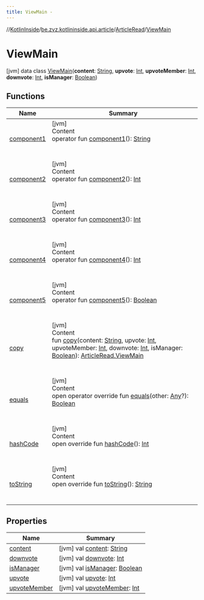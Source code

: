 ```yaml
---
title: ViewMain -
---
```

//[KotlinInside](../../../index.md)/[be.zvz.kotlininside.api.article](../../index.md)/[ArticleRead](../index.md)/[ViewMain](index.md)



# ViewMain  
 [jvm] data class [ViewMain](index.md)(**content**: [String](https://kotlinlang.org/api/latest/jvm/stdlib/kotlin/-string/index.html), **upvote**: [Int](https://kotlinlang.org/api/latest/jvm/stdlib/kotlin/-int/index.html), **upvoteMember**: [Int](https://kotlinlang.org/api/latest/jvm/stdlib/kotlin/-int/index.html), **downvote**: [Int](https://kotlinlang.org/api/latest/jvm/stdlib/kotlin/-int/index.html), **isManager**: [Boolean](https://kotlinlang.org/api/latest/jvm/stdlib/kotlin/-boolean/index.html))   


## Functions  
  
|  Name|  Summary| 
|---|---|
| <a name="be.zvz.kotlininside.api.article/ArticleRead.ViewMain/component1/#/PointingToDeclaration/"></a>[component1](component1.md)| <a name="be.zvz.kotlininside.api.article/ArticleRead.ViewMain/component1/#/PointingToDeclaration/"></a>[jvm]  <br>Content  <br>operator fun [component1](component1.md)(): [String](https://kotlinlang.org/api/latest/jvm/stdlib/kotlin/-string/index.html)  <br><br><br>
| <a name="be.zvz.kotlininside.api.article/ArticleRead.ViewMain/component2/#/PointingToDeclaration/"></a>[component2](component2.md)| <a name="be.zvz.kotlininside.api.article/ArticleRead.ViewMain/component2/#/PointingToDeclaration/"></a>[jvm]  <br>Content  <br>operator fun [component2](component2.md)(): [Int](https://kotlinlang.org/api/latest/jvm/stdlib/kotlin/-int/index.html)  <br><br><br>
| <a name="be.zvz.kotlininside.api.article/ArticleRead.ViewMain/component3/#/PointingToDeclaration/"></a>[component3](component3.md)| <a name="be.zvz.kotlininside.api.article/ArticleRead.ViewMain/component3/#/PointingToDeclaration/"></a>[jvm]  <br>Content  <br>operator fun [component3](component3.md)(): [Int](https://kotlinlang.org/api/latest/jvm/stdlib/kotlin/-int/index.html)  <br><br><br>
| <a name="be.zvz.kotlininside.api.article/ArticleRead.ViewMain/component4/#/PointingToDeclaration/"></a>[component4](component4.md)| <a name="be.zvz.kotlininside.api.article/ArticleRead.ViewMain/component4/#/PointingToDeclaration/"></a>[jvm]  <br>Content  <br>operator fun [component4](component4.md)(): [Int](https://kotlinlang.org/api/latest/jvm/stdlib/kotlin/-int/index.html)  <br><br><br>
| <a name="be.zvz.kotlininside.api.article/ArticleRead.ViewMain/component5/#/PointingToDeclaration/"></a>[component5](component5.md)| <a name="be.zvz.kotlininside.api.article/ArticleRead.ViewMain/component5/#/PointingToDeclaration/"></a>[jvm]  <br>Content  <br>operator fun [component5](component5.md)(): [Boolean](https://kotlinlang.org/api/latest/jvm/stdlib/kotlin/-boolean/index.html)  <br><br><br>
| <a name="be.zvz.kotlininside.api.article/ArticleRead.ViewMain/copy/#kotlin.String#kotlin.Int#kotlin.Int#kotlin.Int#kotlin.Boolean/PointingToDeclaration/"></a>[copy](copy.md)| <a name="be.zvz.kotlininside.api.article/ArticleRead.ViewMain/copy/#kotlin.String#kotlin.Int#kotlin.Int#kotlin.Int#kotlin.Boolean/PointingToDeclaration/"></a>[jvm]  <br>Content  <br>fun [copy](copy.md)(content: [String](https://kotlinlang.org/api/latest/jvm/stdlib/kotlin/-string/index.html), upvote: [Int](https://kotlinlang.org/api/latest/jvm/stdlib/kotlin/-int/index.html), upvoteMember: [Int](https://kotlinlang.org/api/latest/jvm/stdlib/kotlin/-int/index.html), downvote: [Int](https://kotlinlang.org/api/latest/jvm/stdlib/kotlin/-int/index.html), isManager: [Boolean](https://kotlinlang.org/api/latest/jvm/stdlib/kotlin/-boolean/index.html)): [ArticleRead.ViewMain](index.md)  <br><br><br>
| <a name="kotlin/Any/equals/#kotlin.Any?/PointingToDeclaration/"></a>[equals](../../../be.zvz.kotlininside.utils/-string-util/-companion/index.md#%5Bkotlin%2FAny%2Fequals%2F%23kotlin.Any%3F%2FPointingToDeclaration%2F%5D%2FFunctions%2F49489957)| <a name="kotlin/Any/equals/#kotlin.Any?/PointingToDeclaration/"></a>[jvm]  <br>Content  <br>open operator override fun [equals](../../../be.zvz.kotlininside.utils/-string-util/-companion/index.md#%5Bkotlin%2FAny%2Fequals%2F%23kotlin.Any%3F%2FPointingToDeclaration%2F%5D%2FFunctions%2F49489957)(other: [Any](https://kotlinlang.org/api/latest/jvm/stdlib/kotlin/-any/index.html)?): [Boolean](https://kotlinlang.org/api/latest/jvm/stdlib/kotlin/-boolean/index.html)  <br><br><br>
| <a name="kotlin/Any/hashCode/#/PointingToDeclaration/"></a>[hashCode](../../../be.zvz.kotlininside.utils/-string-util/-companion/index.md#%5Bkotlin%2FAny%2FhashCode%2F%23%2FPointingToDeclaration%2F%5D%2FFunctions%2F49489957)| <a name="kotlin/Any/hashCode/#/PointingToDeclaration/"></a>[jvm]  <br>Content  <br>open override fun [hashCode](../../../be.zvz.kotlininside.utils/-string-util/-companion/index.md#%5Bkotlin%2FAny%2FhashCode%2F%23%2FPointingToDeclaration%2F%5D%2FFunctions%2F49489957)(): [Int](https://kotlinlang.org/api/latest/jvm/stdlib/kotlin/-int/index.html)  <br><br><br>
| <a name="kotlin/Any/toString/#/PointingToDeclaration/"></a>[toString](../../../be.zvz.kotlininside.utils/-string-util/-companion/index.md#%5Bkotlin%2FAny%2FtoString%2F%23%2FPointingToDeclaration%2F%5D%2FFunctions%2F49489957)| <a name="kotlin/Any/toString/#/PointingToDeclaration/"></a>[jvm]  <br>Content  <br>open override fun [toString](../../../be.zvz.kotlininside.utils/-string-util/-companion/index.md#%5Bkotlin%2FAny%2FtoString%2F%23%2FPointingToDeclaration%2F%5D%2FFunctions%2F49489957)(): [String](https://kotlinlang.org/api/latest/jvm/stdlib/kotlin/-string/index.html)  <br><br><br>


## Properties  
  
|  Name|  Summary| 
|---|---|
| <a name="be.zvz.kotlininside.api.article/ArticleRead.ViewMain/content/#/PointingToDeclaration/"></a>[content](content.md)| <a name="be.zvz.kotlininside.api.article/ArticleRead.ViewMain/content/#/PointingToDeclaration/"></a> [jvm] val [content](content.md): [String](https://kotlinlang.org/api/latest/jvm/stdlib/kotlin/-string/index.html)   <br>
| <a name="be.zvz.kotlininside.api.article/ArticleRead.ViewMain/downvote/#/PointingToDeclaration/"></a>[downvote](downvote.md)| <a name="be.zvz.kotlininside.api.article/ArticleRead.ViewMain/downvote/#/PointingToDeclaration/"></a> [jvm] val [downvote](downvote.md): [Int](https://kotlinlang.org/api/latest/jvm/stdlib/kotlin/-int/index.html)   <br>
| <a name="be.zvz.kotlininside.api.article/ArticleRead.ViewMain/isManager/#/PointingToDeclaration/"></a>[isManager](is-manager.md)| <a name="be.zvz.kotlininside.api.article/ArticleRead.ViewMain/isManager/#/PointingToDeclaration/"></a> [jvm] val [isManager](is-manager.md): [Boolean](https://kotlinlang.org/api/latest/jvm/stdlib/kotlin/-boolean/index.html)   <br>
| <a name="be.zvz.kotlininside.api.article/ArticleRead.ViewMain/upvote/#/PointingToDeclaration/"></a>[upvote](upvote.md)| <a name="be.zvz.kotlininside.api.article/ArticleRead.ViewMain/upvote/#/PointingToDeclaration/"></a> [jvm] val [upvote](upvote.md): [Int](https://kotlinlang.org/api/latest/jvm/stdlib/kotlin/-int/index.html)   <br>
| <a name="be.zvz.kotlininside.api.article/ArticleRead.ViewMain/upvoteMember/#/PointingToDeclaration/"></a>[upvoteMember](upvote-member.md)| <a name="be.zvz.kotlininside.api.article/ArticleRead.ViewMain/upvoteMember/#/PointingToDeclaration/"></a> [jvm] val [upvoteMember](upvote-member.md): [Int](https://kotlinlang.org/api/latest/jvm/stdlib/kotlin/-int/index.html)   <br>

